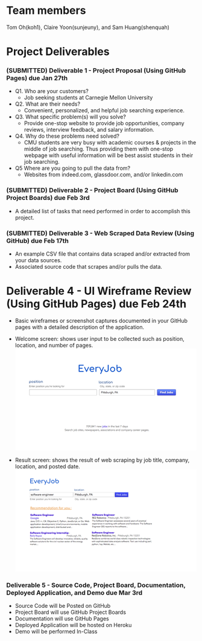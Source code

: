 # Team members
Tom Oh(koh1), Claire Yoon(sunjeuny), and Sam Huang(shenquah)

# Project Deliverables
### (SUBMITTED) Deliverable 1 - Project Proposal (Using GitHub Pages) due Jan 27th

* Q1. Who are your customers?
  * Job seeking students at Carnegie Mellon University
* Q2. What are their needs?
  * Convenient, personalized, and helpful job searching experience.
* Q3. What specific problem(s) will you solve?
  * Provide one-stop website to provide job opportunities, company reviews, interview feedback, and salary information.
* Q4. Why do these problems need solved?
  * CMU students are very busy with academic courses & projects in the middle of job searching. Thus providing them with one-stop webpage with useful information will be best assist students in their job searching.
* Q5 Where are you going to pull the data from?
  * Websites from indeed.com, glassdoor.com, and/or linkedin.com

### (SUBMITTED) Deliverable 2 - Project Board (Using GitHub Project Boards) due Feb 3rd

* A detailed list of tasks that need performed in order to accomplish this project.

### (SUBMITTED) Deliverable 3 - Web Scraped Data Review (Using GitHub) due Feb 17th

* An example CSV file that contains data scraped and/or extracted from your data sources.
* Associated source code that scrapes and/or pulls the data.

# Deliverable 4 - UI Wireframe Review (Using GitHub Pages) due Feb 24th

* Basic wireframes or screenshot captures documented in your GitHub pages with a detailed description of the application.
* Welcome screen: shows user input to be collected such as position, location, and number of pages.
![](Deliverable4.png)

* Result screen: shows the result of web scraping by job title, company, location, and posted date.
![](Deliverable4-2.png)

### Deliverable 5 - Source Code, Project Board, Documentation, Deployed Application, and Demo due Mar 3rd

* Source Code will be Posted on GitHub
* Project Board will use GitHub Project Boards
* Documentation will use GitHub Pages
* Deployed Application will be hosted on Heroku
* Demo will be performed In-Class
